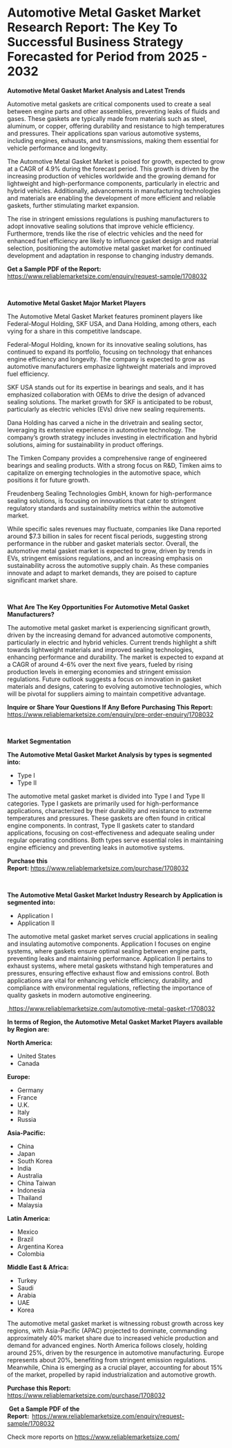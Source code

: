 <p><h1>Automotive Metal Gasket Market Research Report: The Key To Successful Business Strategy Forecasted for Period from 2025 - 2032</h1></p><p><strong>Automotive Metal Gasket Market Analysis and Latest Trends</strong></p>
<p><p>Automotive metal gaskets are critical components used to create a seal between engine parts and other assemblies, preventing leaks of fluids and gases. These gaskets are typically made from materials such as steel, aluminum, or copper, offering durability and resistance to high temperatures and pressures. Their applications span various automotive systems, including engines, exhausts, and transmissions, making them essential for vehicle performance and longevity.</p><p>The Automotive Metal Gasket Market is poised for growth, expected to grow at a CAGR of 4.9% during the forecast period. This growth is driven by the increasing production of vehicles worldwide and the growing demand for lightweight and high-performance components, particularly in electric and hybrid vehicles. Additionally, advancements in manufacturing technologies and materials are enabling the development of more efficient and reliable gaskets, further stimulating market expansion. </p><p>The rise in stringent emissions regulations is pushing manufacturers to adopt innovative sealing solutions that improve vehicle efficiency. Furthermore, trends like the rise of electric vehicles and the need for enhanced fuel efficiency are likely to influence gasket design and material selection, positioning the automotive metal gasket market for continued development and adaptation in response to changing industry demands.</p></p>
<p><strong>Get a Sample PDF of the Report:&nbsp;</strong> <a href="https://www.reliablemarketsize.com/enquiry/request-sample/1708032?utm_campaign=2460&utm_medium=2&utm_source=Github&utm_content=ia&utm_term=25032025&utm_id=automotive-metal-gasket">https://www.reliablemarketsize.com/enquiry/request-sample/1708032</a></p>
<p>&nbsp;</p>
<p><strong>Automotive Metal Gasket Major Market Players</strong></p>
<p><p>The Automotive Metal Gasket Market features prominent players like Federal-Mogul Holding, SKF USA, and Dana Holding, among others, each vying for a share in this competitive landscape. </p><p>Federal-Mogul Holding, known for its innovative sealing solutions, has continued to expand its portfolio, focusing on technology that enhances engine efficiency and longevity. The company is expected to grow as automotive manufacturers emphasize lightweight materials and improved fuel efficiency.</p><p>SKF USA stands out for its expertise in bearings and seals, and it has emphasized collaboration with OEMs to drive the design of advanced sealing solutions. The market growth for SKF is anticipated to be robust, particularly as electric vehicles (EVs) drive new sealing requirements.</p><p>Dana Holding has carved a niche in the drivetrain and sealing sector, leveraging its extensive experience in automotive technology. The company’s growth strategy includes investing in electrification and hybrid solutions, aiming for sustainability in product offerings.</p><p>The Timken Company provides a comprehensive range of engineered bearings and sealing products. With a strong focus on R&D, Timken aims to capitalize on emerging technologies in the automotive space, which positions it for future growth.</p><p>Freudenberg Sealing Technologies GmbH, known for high-performance sealing solutions, is focusing on innovations that cater to stringent regulatory standards and sustainability metrics within the automotive market. </p><p>While specific sales revenues may fluctuate, companies like Dana reported around $7.3 billion in sales for recent fiscal periods, suggesting strong performance in the rubber and gasket materials sector. Overall, the automotive metal gasket market is expected to grow, driven by trends in EVs, stringent emissions regulations, and an increasing emphasis on sustainability across the automotive supply chain. As these companies innovate and adapt to market demands, they are poised to capture significant market share.</p></p>
<p>&nbsp;</p>
<p><strong>What Are The Key Opportunities For Automotive Metal Gasket Manufacturers?</strong></p>
<p><p>The automotive metal gasket market is experiencing significant growth, driven by the increasing demand for advanced automotive components, particularly in electric and hybrid vehicles. Current trends highlight a shift towards lightweight materials and improved sealing technologies, enhancing performance and durability. The market is expected to expand at a CAGR of around 4-6% over the next five years, fueled by rising production levels in emerging economies and stringent emission regulations. Future outlook suggests a focus on innovation in gasket materials and designs, catering to evolving automotive technologies, which will be pivotal for suppliers aiming to maintain competitive advantage.</p></p>
<p><strong>Inquire or Share Your Questions If Any Before Purchasing This Report:</strong> <a href="https://www.reliablemarketsize.com/enquiry/pre-order-enquiry/1708032?utm_campaign=2460&utm_medium=2&utm_source=Github&utm_content=ia&utm_term=25032025&utm_id=automotive-metal-gasket">https://www.reliablemarketsize.com/enquiry/pre-order-enquiry/1708032</a></p>
<p>&nbsp;</p>
<p><strong>Market Segmentation</strong></p>
<p><strong>The Automotive Metal Gasket Market Analysis by types is segmented into:</strong></p>
<p><ul><li>Type I</li><li>Type II</li></ul></p>
<p><p>The automotive metal gasket market is divided into Type I and Type II categories. Type I gaskets are primarily used for high-performance applications, characterized by their durability and resistance to extreme temperatures and pressures. These gaskets are often found in critical engine components. In contrast, Type II gaskets cater to standard applications, focusing on cost-effectiveness and adequate sealing under regular operating conditions. Both types serve essential roles in maintaining engine efficiency and preventing leaks in automotive systems.</p></p>
<p><strong>Purchase this Report:&nbsp;</strong><a href="https://www.reliablemarketsize.com/purchase/1708032?utm_campaign=2460&utm_medium=2&utm_source=Github&utm_content=ia&utm_term=25032025&utm_id=automotive-metal-gasket">https://www.reliablemarketsize.com/purchase/1708032</a></p>
<p>&nbsp;</p>
<p><strong>The Automotive Metal Gasket Market Industry Research by Application is segmented into:</strong></p>
<p><ul><li>Application I</li><li>Application II</li></ul></p>
<p><p>The automotive metal gasket market serves crucial applications in sealing and insulating automotive components. Application I focuses on engine systems, where gaskets ensure optimal sealing between engine parts, preventing leaks and maintaining performance. Application II pertains to exhaust systems, where metal gaskets withstand high temperatures and pressures, ensuring effective exhaust flow and emissions control. Both applications are vital for enhancing vehicle efficiency, durability, and compliance with environmental regulations, reflecting the importance of quality gaskets in modern automotive engineering.</p></p>
<p><a href="https://www.reliablemarketsize.com/automotive-metal-gasket-r1708032?utm_campaign=2460&utm_medium=2&utm_source=Github&utm_content=ia&utm_term=25032025&utm_id=automotive-metal-gasket">&nbsp;https://www.reliablemarketsize.com/automotive-metal-gasket-r1708032</a></p>
<p><strong>In terms of Region, the Automotive Metal Gasket Market Players available by Region are:</strong></p>
<p>
    <p> <strong> North America: </strong>
        <ul>
            <li>United States</li>
            <li>Canada</li>
        </ul>
        </p> 
    <p> <strong> Europe: </strong>
        <ul>
            <li>Germany</li>
            <li>France</li>
            <li>U.K.</li>
            <li>Italy</li>
            <li>Russia</li>
        </ul>
        </p> 
    <p> <strong> Asia-Pacific: </strong>
        <ul>
            <li>China</li>
            <li>Japan</li>
            <li>South Korea</li>
            <li>India</li>
            <li>Australia</li>
            <li>China Taiwan</li>
            <li>Indonesia</li>
            <li>Thailand</li>
            <li>Malaysia</li>
        </ul>
        </p> 
    <p> <strong> Latin America: </strong>
        <ul>
            <li>Mexico</li>
            <li>Brazil</li>
            <li>Argentina Korea</li>
            <li>Colombia</li>
        </ul>
        </p> 
    <p> <strong> Middle East & Africa: </strong>
        <ul>
            <li>Turkey</li>
            <li>Saudi</li>
            <li>Arabia</li>
            <li>UAE</li>
            <li>Korea</li>
        </ul>
    </p>
    </p>
<p><p>The automotive metal gasket market is witnessing robust growth across key regions, with Asia-Pacific (APAC) projected to dominate, commanding approximately 40% market share due to increased vehicle production and demand for advanced engines. North America follows closely, holding around 25%, driven by the resurgence in automotive manufacturing. Europe represents about 20%, benefiting from stringent emission regulations. Meanwhile, China is emerging as a crucial player, accounting for about 15% of the market, propelled by rapid industrialization and automotive growth.</p></p>
<p><strong>Purchase this Report: </strong><a href="https://www.reliablemarketsize.com/purchase/1708032?utm_campaign=2460&utm_medium=2&utm_source=Github&utm_content=ia&utm_term=25032025&utm_id=automotive-metal-gasket">https://www.reliablemarketsize.com/purchase/1708032</a></p>
<p>&nbsp;<strong>Get a Sample PDF of the Report:&nbsp;&nbsp;</strong><a href="https://www.reliablemarketsize.com/enquiry/request-sample/1708032?utm_campaign=2460&utm_medium=2&utm_source=Github&utm_content=ia&utm_term=25032025&utm_id=automotive-metal-gasket">https://www.reliablemarketsize.com/enquiry/request-sample/1708032</a></p>
<p><strong></strong></p>
<p>Check more reports on <a href="https://www.reliablemarketsize.com/?utm_campaign=2460&utm_medium=2&utm_source=Github&utm_content=ia&utm_term=25032025&utm_id=automotive-metal-gasket">https://www.reliablemarketsize.com/</a></p>